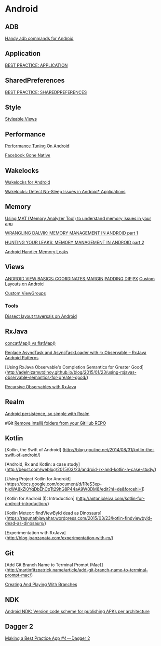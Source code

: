 # Android

## ADB

[Handy adb commands for Android](http://www.growingwiththeweb.com/2014/01/handy-adb-commands-for-android.html)

## Application

[BEST PRACTICE: APPLICATION](https://yakivmospan.wordpress.com/2014/04/17/best-practice-application/)

## SharedPreferences
[BEST PRACTICE: SHAREDPREFERENCES](https://yakivmospan.wordpress.com/2014/03/11/best-practice-sharedpreferences/)

## Style

[Styleable Views](https://sriramramani.wordpress.com/2012/09/18/styleable-views)

## Performance
[Performance Tuning On Android](http://blog.venmo.com/hf2t3h4x98p5e13z82pl8j66ngcmry/performance-tuning-on-android)

[Facebook Gone Native](http://laurentgoudet.com/blog/2013/03/16/facebook-gone-native/)

## Wakelocks

[Wakelocks for Android](https://software.intel.com/en-us/android/articles/wakelocks-for-android)

[Wakelocks: Detect No-Sleep Issues in Android* Applications](https://software.intel.com/en-us/android/articles/wakelocks-detect-no-sleep-issues-in-android-applications)

## Memory

[Using MAT (Memory Analyzer Tool) to understand memory issues in your app](https://www.youtube.com/watch?v=6ryAYxLNpt8)

[WRANGLING DALVIK: MEMORY MANAGEMENT IN ANDROID part 1](http://www.raizlabs.com/dev/2014/03/wrangling-dalvik-memory-management-in-android-part-1-of-2/)

[HUNTING YOUR LEAKS: MEMORY MANAGEMENT IN ANDROID part 2](http://www.raizlabs.com/dev/2014/04/hunting-your-leaks-memory-management-in-android-part-2-of-2/)

[Android Handler Memory Leaks](https://techblog.badoo.com/blog/2014/08/28/android-handler-memory-leaks/)

## Views
[ANDROID VIEW BASICS: COORDINATES,MARGIN,PADDING,DIP,PX](https://laaptu.wordpress.com/2013/12/12/android-view-basics-coordinatesmarginpaddingdippx/)
[Custom Layouts on Android](http://lucasr.org/2014/05/12/custom-layouts-on-android/)

[Custom ViewGroups](https://sriramramani.wordpress.com/2015/05/06/custom-viewgroups/)

### Tools
[Dissect layout traversals on Android](https://github.com/lucasr/probe)

## RxJava

[concatMap() vs flatMap()](http://fernandocejas.com/2015/01/11/rxjava-observable-tranformation-concatmap-vs-flatmap/)

[Replace AsyncTask and AsyncTaskLoader with rx.Observable – RxJava Android Patterns](http://stablekernel.com/blog/replace-asynctask-asynctaskloader-rx-observable-rxjava-android-patterns/)

[Using RxJava Observable's Completion Semantics for Greater Good] (http://adelnizamutdinov.github.io/blog/2015/01/23/using-rxjavas-observable-semantics-for-greater-good/)

[Recursive Observables with RxJava](https://jkschneider.github.io/blog/2014/recursive-observables-with-rxjava.html)

## Realm

[Android persistence, so simple with Realm](http://www.hodoroid.com/android-persistence-so-simple-with-realm/)

#Git
[Remove intellij folders from your GitHub REPO](https://coderwall.com/p/qaiaog/remove-intellij-folders-from-your-github-repo)

## Kotlin

[Kotlin, the Swift of Android] (http://blog.gouline.net/2014/08/31/kotlin-the-swift-of-android/)

[Android, Rx and Kotlin: a case study] (http://beust.com/weblog/2015/03/23/android-rx-and-kotlin-a-case-study/)

[Using Project Kotlin for Android] (https://docs.google.com/document/d/1ReS3ep-hjxWA8kZi0YqDbEhCqTt29hG8P44aA9W0DM8/edit?hl=de&forcehl=1)

[Kotlin for Android (I): Introduction] (http://antonioleiva.com/kotlin-for-android-introduction/)

[Kotlin Meteor: findViewById dead as Dinosaurs] (https://ragunathjawahar.wordpress.com/2015/03/23/kotlin-findviewbyid-dead-as-dinosaurs/)

[Experimentation with RxJava] (http://blog.joanzapata.com/experimentation-with-rx/)

## Git
[Add Git Branch Name to Terminal Prompt (Mac)]
(http://martinfitzpatrick.name/article/add-git-branch-name-to-terminal-prompt-mac/)

[Creating And Playing With Branches](http://www.gitguys.com/topics/creating-and-playing-with-branches/)

## NDK

[Android NDK: Version code scheme for publishing APKs per architecture](https://androidbycode.wordpress.com/2015/06/30/android-ndk-version-code-scheme-for-publishing-apks-per-architecture/)

## Dagger 2

[Making a Best Practice App #4 — Dagger 2](https://medium.com/@patrykpoborca/making-a-best-practice-app-4-dagger-2-267ec5f6c89a#.52qlam8y4)
